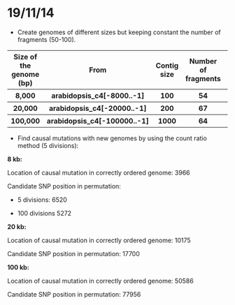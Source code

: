 19/11/14
===

- Create genomes of different sizes but keeping constant the number of fragments  (50-100). 


<table>
  <tr><th>Size of the genome (bp)</th><th>From</th><th>Contig size</th><th>Number of fragments</th><th>Name of the file</th></tr>
 
   <tr><th>8,000</th><th>arabidopsis_c4[-8000..-1]<th>100</th><th>54</th></th><th>new8kgenome</th></tr>
   
   <tr><th>20,000</th><th>arabidopsis_c4[-20000..-1]</th><th>200</th><th>67</th><th>new_20kgenome</th></tr>
     
  <tr><th>100,000</th><th>arabidopsis_c4[-100000..-1]</th><th>1000</th><th>64</th><th>new_100kgenome</th></tr>
  
</table>
     
 - Find causal mutations with new genomes by using the count ratio method (5 divisions):
 
 __8 kb:__
 
Location of causal mutation in correctly ordered genome: 3966


Candidate SNP position in permutation:

- 5 divisions: 6520
 
- 100 divisions 5272

 __20 kb:__
 
Location of causal mutation in correctly ordered genome: 10175

Candidate SNP position in permutation: 17700
 
 __100 kb:__
 
 Location of causal mutation in correctly ordered genome: 50586
 
Candidate SNP position in permutation: 77956